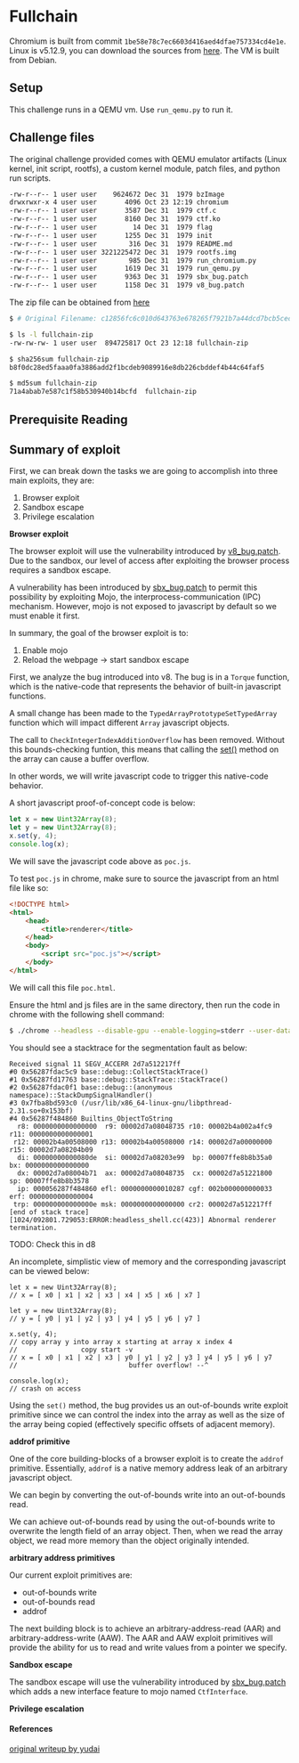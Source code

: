 # Fullchain

Chromium is built from commit `1be58e78c7ec6603d416aed4dfae757334cd4e1e`. Linux is v5.12.9, you can download the sources from [here](https://cdn.kernel.org/pub/linux/kernel/v5.x/linux-5.12.9.tar.xz). The VM is built from Debian.

## Setup

This challenge runs in a QEMU vm. Use `run_qemu.py` to run it.

## Challenge files

The original challenge provided comes with QEMU emulator artifacts (Linux kernel, init script, rootfs), a custom kernel module, patch files, and python run scripts.

```bash
-rw-r--r-- 1 user user    9624672 Dec 31  1979 bzImage
drwxrwxr-x 4 user user       4096 Oct 23 12:19 chromium
-rw-r--r-- 1 user user       3587 Dec 31  1979 ctf.c
-rw-r--r-- 1 user user       8160 Dec 31  1979 ctf.ko
-rw-r--r-- 1 user user         14 Dec 31  1979 flag
-rw-r--r-- 1 user user       1255 Dec 31  1979 init
-rw-r--r-- 1 user user        316 Dec 31  1979 README.md
-rw-r--r-- 1 user user 3221225472 Dec 31  1979 rootfs.img
-rw-r--r-- 1 user user        985 Dec 31  1979 run_chromium.py
-rw-r--r-- 1 user user       1619 Dec 31  1979 run_qemu.py
-rw-r--r-- 1 user user       9363 Dec 31  1979 sbx_bug.patch
-rw-r--r-- 1 user user       1158 Dec 31  1979 v8_bug.patch
```

The zip file can be obtained from [here](https://storage.googleapis.com/gctf-2021-attachments-project/c12856fc6c010d643763e678265f7921b7a44dcd7bcb5ced32634d21dfdff0c5f9542d6a5bdcc6639d8834ab1ff25b263affd8952b11e972c2066aa3cae71540)

```bash
$ # Original Filename: c12856fc6c010d643763e678265f7921b7a44dcd7bcb5ced32634d21dfdff0c5f9542d6a5bdcc6639d8834ab1ff25b263affd8952b11e972c2066aa3cae71540

$ ls -l fullchain-zip
-rw-rw-rw- 1 user user  894725817 Oct 23 12:18 fullchain-zip

$ sha256sum fullchain-zip 
b8f0dc28ed5faaa0fa3886add2f1bcdeb9089916e8db226cbddef4b44c64faf5

$ md5sum fullchain-zip 
71a4abab7e587c1f58b530940b14bcfd  fullchain-zip
```

## Prerequisite Reading



## Summary of exploit

First, we can break down the tasks we are going to accomplish into three main exploits, they are:

1. Browser exploit
2. Sandbox escape
3. Privilege escalation

**Browser exploit**

The browser exploit will use the vulnerability introduced by [v8_bug.patch](v8_bug.patch). Due to the sandbox, our level of access after exploiting the browser process requires a sandbox escape. 

A vulnerability has been introduced by [sbx_bug.patch](sbx_bug.patch) to permit this possibility by exploiting Mojo, the interprocess-communication (IPC) mechanism. However, mojo is not exposed to javascript by default so we must enable it first.

In summary, the goal of the browser exploit is to:
1. Enable mojo
2. Reload the webpage -> start sandbox escape

First, we analyze the bug introduced into v8. The bug is in a `Torque` function, which is the native-code that represents the behavior of built-in javascript functions.

A small change has been made to the `TypedArrayPrototypeSetTypedArray` function which will impact different `Array` javascript objects.

The call to `CheckIntegerIndexAdditionOverflow` has been removed. Without this bounds-checking funtion, this means that calling the [set()](https://developer.mozilla.org/en-US/docs/Web/JavaScript/Reference/Global_Objects/TypedArray/set) method on the array can cause a buffer overflow.

In other words, we will write javascript code to trigger this native-code behavior.

A short javascript proof-of-concept code is below:
```javascript
let x = new Uint32Array(8);
let y = new Uint32Array(8);
x.set(y, 4);
console.log(x);
```

We will save the javascript code above as `poc.js`.

To test `poc.js` in chrome, make sure to source the javascript from an html file like so:
```html
<!DOCTYPE html>
<html>
    <head>
        <title>renderer</title>
    </head>
    <body>
        <script src="poc.js"></script>
    </body>
</html>
```

We will call this file `poc.html`.

Ensure the html and js files are in the same directory, then run the code in chrome with the following shell command:
```bash
$ ./chrome --headless --disable-gpu --enable-logging=stderr --user-data-dir=/tmp/userdata ./poc.html
```

You should see a stacktrace for the segmentation fault as below:
```
Received signal 11 SEGV_ACCERR 2d7a512217ff
#0 0x56287fdac5c9 base::debug::CollectStackTrace()
#1 0x56287fd17763 base::debug::StackTrace::StackTrace()
#2 0x56287fdac0f1 base::debug::(anonymous namespace)::StackDumpSignalHandler()
#3 0x7fba8bd593c0 (/usr/lib/x86_64-linux-gnu/libpthread-2.31.so+0x153bf)
#4 0x56287f484860 Builtins_ObjectToString
  r8: 0000000000000000  r9: 00002d7a08048735 r10: 00002b4a002a4fc9 r11: 0000000000000001
 r12: 00002b4a00508000 r13: 00002b4a00508000 r14: 00002d7a00000000 r15: 00002d7a08204b09
  di: 00000000000080de  si: 00002d7a08203e99  bp: 00007ffe8b8b35a0  bx: 0000000000000000
  dx: 00002d7a08004b71  ax: 00002d7a08048735  cx: 00002d7a51221800  sp: 00007ffe8b8b3578
  ip: 000056287f484860 efl: 0000000000010287 cgf: 002b000000000033 erf: 0000000000000004
 trp: 000000000000000e msk: 0000000000000000 cr2: 00002d7a512217ff
[end of stack trace]
[1024/092801.729053:ERROR:headless_shell.cc(423)] Abnormal renderer termination.
```

TODO: Check this in d8

An incomplete, simplistic view of memory and the corresponding javascript can be viewed below:
```
let x = new Uint32Array(8);
// x = [ x0 | x1 | x2 | x3 | x4 | x5 | x6 | x7 ]

let y = new Uint32Array(8);
// y = [ y0 | y1 | y2 | y3 | y4 | y5 | y6 | y7 ]

x.set(y, 4);
// copy array y into array x starting at array x index 4
//                copy start -v
// x = [ x0 | x1 | x2 | x3 | y0 | y1 | y2 | y3 ] y4 | y5 | y6 | y7
//                            buffer overflow! --^

console.log(x);
// crash on access
```

Using the `set()` method, the bug provides us an out-of-bounds write exploit primitive since we can control the index into the array as well as the size of the array being copied (effectively specific offsets of adjacent memory).

**addrof primitive**

One of the core building-blocks of a browser exploit is to create the `addrof` primitive. Essentially, `addrof` is a native memory address leak of an arbitrary javascript object.

We can begin by converting the out-of-bounds write into an out-of-bounds read.

We can achieve out-of-bounds read by using the out-of-bounds write to overwrite the length field of an array object. Then, when we read the array object, we read more memory than the object originally intended.

**arbitrary address primitives**

Our current exploit primitives are:
* out-of-bounds write
* out-of-bounds read 
* addrof

The next building block is to achieve an arbitrary-address-read (AAR) and arbitrary-address-write (AAW). The AAR and AAW exploit primitives will provide the ability for us to read and write values from a pointer we specify.

**Sandbox escape**

The sandbox escape will use the vulnerability introduced by [sbx_bug.patch](sbx_bug.patch) which adds a new interface feature to mojo named `CtfInterface`.

**Privilege escalation**


#### References

[original writeup by yudai](https://ptr-yudai.hatenablog.com/entry/2021/07/26/225308)
